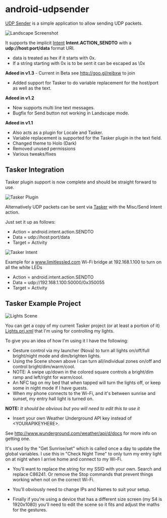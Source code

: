 android-udpsender
=================

[UDP Sender](https://play.google.com/store/apps/details?id=com.hastarin.android.udpsender) is a simple application to allow sending UDP packets.

![Landscape Screenshot](https://raw.github.com/hastarin/android-udpsender/screenshots/screenshots/S4Landscape.png)

It supports the implicit [Intent](http://developer.android.com/reference/android/content/Intent.html) <b>Intent.ACTION_SENDTO</b> with a <b>udp://host:port/data</b> format URI.  

* data is treated as hex if it starts with 0x.  
* If a string starting with 0x is to be sent it can be escaped as \0x

<b>Adeed in v1.3</b> - Current in Beta see http://goo.gl/reibxw to join
* Added support for Tasker to do variable replacement for the host/port as well as the text.

<b>Adeed in v1.2</b>
* Now supports multi line text messages.
* Bugfix for Send button not working in Landscape mode.

<b>Adeed in v1.1</b> 

* Also acts as a plugin for Locale and Tasker.  
* Variable replacement is supported for the Tasker plugin in the text field.
* Changed theme to Holo (Dark)
* Removed unused permissions
* Various tweaks/fixes


Tasker Integration
------------------
Tasker plugin support is now complete and should be straight forward to use.

![Tasker Plugin](https://raw.github.com/hastarin/android-udpsender/screenshots/screenshots/TaskerPlugin.png)


Alternatively UDP packets can be sent via [Tasker](http://tasker.dinglisch.net/) with the Misc/Send Intent action.

Just set it up as follows:
* Action = android.intent.action.SENDTO
* Data = udp://host:port/data
* Target = Activity
 
![Tasker Intent](https://raw.github.com/hastarin/android-udpsender/screenshots/screenshots/TaskerIntent.png)

Example for a www.limitlessled.com Wi-Fi bridge at 192.168.1.100 to turn on all the white LEDs
* Action = android.intent.action.SENDTO
* Data = udp://192.168.1.100:50000/0x350055
* Target = Activity


Tasker Example Project
----------------------

![Lights Scene](https://raw.github.com/hastarin/android-udpsender/screenshots/screenshots/TaskerLightsScene.png)

You can get a copy of my current Tasker project (or at least a portion of it) [Lights.prj.xml](https://raw.github.com/hastarin/android-udpsender/screenshots/screenshots/Lights.prj.xml) that I'm using for controlling my lights.

To give you an idea of how I'm using it I have the following:
* Gesture control via my launcher (Nova) to turn all lights on/off/full bright/night mode and dim/brighten lights.
* Using the Scene shown above I can turn all/individual zones on/off and control bright/dim/warm/cool.
* NOTE: A swipe up/down in the colored square controls a bright/dim ramp and left/right for warm/cool.
* An NFC tag on my bed that when tapped will turn the lights off, or keep some in night mode if I have guests.
* When my phone connects to the Wi-Fi, and it's between sunrise and sunset, my entry hall light is turned on.


<b>NOTE:</b> *It should be obvious but you will need to edit this to use it*

* Insert your own Weather Underground API key instead of &lt;YOURAPIKEYHERE&gt;.

See http://www.wunderground.com/weather/api/d/docs for more info on getting one.

It's used by the "Get Sunrise/set" which is called once a day to update the global variables.  I use this in "Check Night Time" to only turn my entry light on at night when I arrive home and connect to my Wi-Fi.

* You'll want to replace the string for my SSID with your own.  Search and replace C86241.  Or remove the Stop commands that prevent things working when not on the correct Wi-Fi.

* You'll obviously need to change IPs and Names to suit your setup.

* Finally if you're using a device that has a different size screen (my S4 is 1920x1080) you'll need to edit the scene so it fits and adjust the maths for the gestures.

